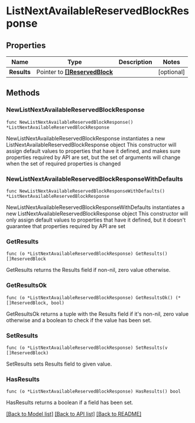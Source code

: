 # ListNextAvailableReservedBlockResponse

## Properties

Name | Type | Description | Notes
------------ | ------------- | ------------- | -------------
**Results** | Pointer to [**[]ReservedBlock**](ReservedBlock.md) |  | [optional] 

## Methods

### NewListNextAvailableReservedBlockResponse

`func NewListNextAvailableReservedBlockResponse() *ListNextAvailableReservedBlockResponse`

NewListNextAvailableReservedBlockResponse instantiates a new ListNextAvailableReservedBlockResponse object
This constructor will assign default values to properties that have it defined,
and makes sure properties required by API are set, but the set of arguments
will change when the set of required properties is changed

### NewListNextAvailableReservedBlockResponseWithDefaults

`func NewListNextAvailableReservedBlockResponseWithDefaults() *ListNextAvailableReservedBlockResponse`

NewListNextAvailableReservedBlockResponseWithDefaults instantiates a new ListNextAvailableReservedBlockResponse object
This constructor will only assign default values to properties that have it defined,
but it doesn't guarantee that properties required by API are set

### GetResults

`func (o *ListNextAvailableReservedBlockResponse) GetResults() []ReservedBlock`

GetResults returns the Results field if non-nil, zero value otherwise.

### GetResultsOk

`func (o *ListNextAvailableReservedBlockResponse) GetResultsOk() (*[]ReservedBlock, bool)`

GetResultsOk returns a tuple with the Results field if it's non-nil, zero value otherwise
and a boolean to check if the value has been set.

### SetResults

`func (o *ListNextAvailableReservedBlockResponse) SetResults(v []ReservedBlock)`

SetResults sets Results field to given value.

### HasResults

`func (o *ListNextAvailableReservedBlockResponse) HasResults() bool`

HasResults returns a boolean if a field has been set.


[[Back to Model list]](../README.md#documentation-for-models) [[Back to API list]](../README.md#documentation-for-api-endpoints) [[Back to README]](../README.md)


